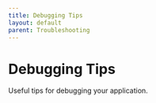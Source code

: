 ```yaml
---
title: Debugging Tips
layout: default
parent: Troubleshooting
---
```

# Debugging Tips

Useful tips for debugging your application.